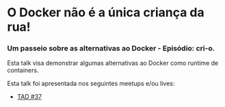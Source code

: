 # O Docker não é a única criança da rua!

### Um passeio sobre as alternativas ao Docker - Episódio: cri-o.

Esta talk visa demonstrar algumas alternativas ao Docker como runtime de containers.

Esta talk foi apresentada nos seguintes meetups e/ou lives:

- [TAD #37](https://www.youtube.com/watch?v=NNu0QhZX2M0)